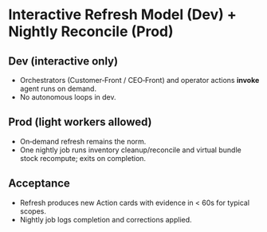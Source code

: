 # Interactive Refresh Model (Dev) + Nightly Reconcile (Prod)

## Dev (interactive only)

- Orchestrators (Customer‑Front / CEO‑Front) and operator actions **invoke** agent runs on demand.
- No autonomous loops in dev.

## Prod (light workers allowed)

- On‑demand refresh remains the norm.
- One nightly job runs inventory cleanup/reconcile and virtual bundle stock recompute; exits on completion.

## Acceptance

- Refresh produces new Action cards with evidence in < 60s for typical scopes.
- Nightly job logs completion and corrections applied.
